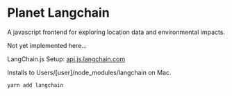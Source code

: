 # Planet Langchain

A javascript frontend for exploring location data and environmental impacts.

Not yet implemented here...

LangChain.js Setup: [api.js.langchain.com](https://api.js.langchain.com)

Installs to Users/[user]/node_modules/langchain on Mac.

	yarn add langchain
